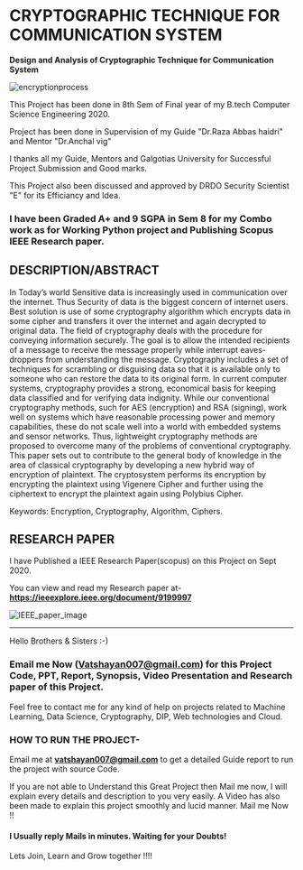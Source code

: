 # CRYPTOGRAPHIC TECHNIQUE FOR COMMUNICATION SYSTEM
**Design and Analysis of Cryptographic Technique for Communication System**

![encryptionprocess](https://user-images.githubusercontent.com/28294942/103001367-da7a1200-4552-11eb-969a-1a2f9af22449.jpg)


This Project has been done in 8th Sem of Final year of my B.tech Computer Science Engineering 2020.

Project has been done in Supervision of my Guide "Dr.Raza Abbas haidri" and Mentor "Dr.Anchal vig"

I thanks all my Guide, Mentors and Galgotias University for Successful Project Submission and Good marks. 

This Project also been discussed and approved by DRDO Security Scientist "E" for its Efficiancy and Idea.


### I have been Graded A+ and 9 SGPA in Sem 8 for my Combo work as for Working Python project and Publishing Scopus IEEE Research paper.

## DESCRIPTION/ABSTRACT

In Today’s world Sensitive data is increasingly used in communication over the internet. Thus Security of data is the biggest concern of internet users. Best solution is use of some cryptography algorithm which encrypts data in some cipher and transfers it over the internet and again decrypted to original data. The field of cryptography deals with the procedure for conveying information securely. The goal is to allow the intended recipients of a message to receive the message properly while interrupt eaves- droppers from understanding the message. Cryptography includes a set of techniques for scrambling or disguising data so that it is available only to someone who can restore the data to its original form. In current computer systems, cryptography provides a strong, economical basis for keeping data classified and for verifying data indignity. While our conventional cryptography methods, such for AES (encryption) and RSA (signing), work well on systems which have reasonable processing power and memory capabilities, these do not scale well into a world with embedded systems and sensor networks. Thus, lightweight cryptography methods are proposed to overcome many of the problems of conventional cryptography. This paper sets out to contribute to the general body of knowledge in the area of classical cryptography by developing a new hybrid way of encryption of plaintext. The cryptosystem performs its encryption by encrypting the plaintext using Vigenere Cipher and further using the ciphertext to encrypt the plaintext again using Polybius Cipher.

Keywords: Encryption, Cryptography, Algorithm, Ciphers.

## RESEARCH PAPER

I have Published a IEEE Research Paper(scopus) on this Project on Sept 2020.

You can view and read my Research paper at- **https://ieeexplore.ieee.org/document/9199997** 

![IEEE_paper_image](https://user-images.githubusercontent.com/28294942/102985981-10f56400-4536-11eb-94ed-5647af384dea.PNG)
*********************************************************************************************************************************************************************************

Hello Brothers & Sisters :-)
### Email me Now (Vatshayan007@gmail.com) for this Project Code, PPT, Report, Synopsis, Video Presentation and Research paper of this Project.
Feel free to contact me for any kind of help on projects related to Machine Learning, Data Science, Cryptography, DIP, Web technologies and Cloud.


### HOW TO RUN THE PROJECT-
Email me at **vatshayan007@gmail.com** to get a detailed Guide report to run the project with source Code.

If you are not able to Understand this Great Project then Mail me now, I will explain every details and description to you very easily. 
A Video has also been made to explain this project smoothly and lucid manner. Mail me Now !!

#### I Usually reply Mails in minutes. Waiting for your Doubts!

Lets Join, Learn and Grow together !!!!
